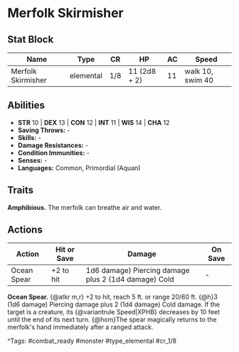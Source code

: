 # Merfolk Skirmisher

## Stat Block

| Name | Type | CR | HP | AC | Speed |
|------|------|----|----|----|-------|
| Merfolk Skirmisher | elemental | 1/8 | 11 (2d8 + 2) | 11 | walk 10, swim 40 |

## Abilities

- **STR** 10 | **DEX** 13 | **CON** 12 | **INT** 11 | **WIS** 14 | **CHA** 12
- **Saving Throws:** -  
- **Skills:** -  
- **Damage Resistances:** -  
- **Condition Immunities:** -  
- **Senses:** -  
- **Languages:** Common, Primordial (Aquan)

## Traits

**Amphibious.** The merfolk can breathe air and water.


## Actions

| Action | Hit or Save | Damage | On Save |
|--------|--------------|--------|----------|
| Ocean Spear | +2 to hit | 1d6 damage) Piercing damage plus 2 (1d4 damage) Cold | - |

**Ocean Spear.** {@atkr m,r} +2 to hit, reach 5 ft. or range 20/60 ft. {@h}3 (1d6 damage) Piercing damage plus 2 (1d4 damage) Cold damage. If the target is a creature, its {@variantrule Speed|XPHB} decreases by 10 feet until the end of its next turn. {@hom}The spear magically returns to the merfolk's hand immediately after a ranged attack.


^Tags: #combat_ready #monster #type_elemental #cr_1/8
